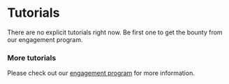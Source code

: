 # Tutorials

There are no explicit tutorials right now. Be first one to get the bounty from our engagement program.

### More tutorials

Please check out our [engagement program](../vote-coin-tokenomics/engagement-programs.md#code-tutorial) for more information.
